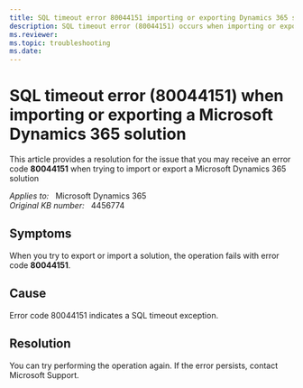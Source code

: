 ```yaml
---
title: SQL timeout error 80044151 importing or exporting Dynamics 365 solution
description: SQL timeout error (80044151) occurs when importing or exporting a Microsoft Dynamics 365 solution.
ms.reviewer: 
ms.topic: troubleshooting
ms.date: 
---
```

# SQL timeout error (80044151) when importing or exporting a Microsoft Dynamics 365 solution

This article provides a resolution for the issue that you may receive an error code **80044151** when trying to import or export a Microsoft Dynamics 365 solution

_Applies to:_ &nbsp; Microsoft Dynamics 365  
_Original KB number:_ &nbsp; 4456774

## Symptoms

When you try to export or import a solution, the operation fails with error code **80044151**.

## Cause

Error code 80044151 indicates a SQL timeout exception.

## Resolution

You can try performing the operation again. If the error persists, contact Microsoft Support.
